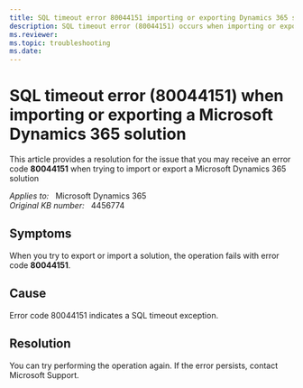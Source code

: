 ```yaml
---
title: SQL timeout error 80044151 importing or exporting Dynamics 365 solution
description: SQL timeout error (80044151) occurs when importing or exporting a Microsoft Dynamics 365 solution.
ms.reviewer: 
ms.topic: troubleshooting
ms.date: 
---
```

# SQL timeout error (80044151) when importing or exporting a Microsoft Dynamics 365 solution

This article provides a resolution for the issue that you may receive an error code **80044151** when trying to import or export a Microsoft Dynamics 365 solution

_Applies to:_ &nbsp; Microsoft Dynamics 365  
_Original KB number:_ &nbsp; 4456774

## Symptoms

When you try to export or import a solution, the operation fails with error code **80044151**.

## Cause

Error code 80044151 indicates a SQL timeout exception.

## Resolution

You can try performing the operation again. If the error persists, contact Microsoft Support.
